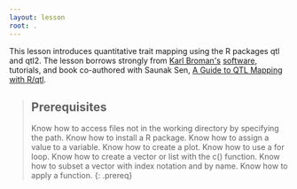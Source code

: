 ```yaml
---
layout: lesson
root: .
---
```

This lesson introduces quantitative trait mapping using the R packages qtl and qtl2. The lesson borrows strongly from [Karl Broman's](http://kbroman.org/) [software](http://kbroman.org/pages/software.html), tutorials, and book co-authored with Saunak Sen, [A Guide to QTL Mapping with R/qtl](http://www.rqtl.org/book/).

> ## Prerequisites
>
> Know how to access files not in the working directory by specifying the path. 
> Know how to install a R package. 
> Know how to assign a value to a variable. 
> Know how to create a plot. 
> Know how to use a for loop. 
> Know how to create a vector or list with the c() function. 
> Know how to subset a vector with index notation and by name. 
> Know how to apply a function.
{: .prereq}
